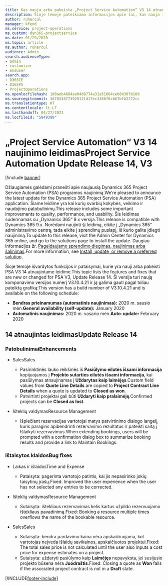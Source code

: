 ```yaml
---
title: Kas nauja arba pakeista „Project Service Automation“ V3 14 atnaujintame leidime
description: Šioje temoje pateikiama informacijos apie tai, kas nauja ir pakeista „Project Service Automation“ 14 atnaujintame leidime V3.
author: ruhercul
manager: kfend
ms.service: project-operations
ms.custom: dyn365-projectservice
ms.date: 01/29/2020
ms.topic: article
ms.author: ruhercul
audience: Admin
search.audienceType:
- admin
- customizer
- enduser
search.app:
- D365CE
- D365PS
- ProjectOperations
ms.openlocfilehash: 1d0aeb4684ae04d8774a31a51664ceb84307b10d
ms.sourcegitcommit: 3d78338773929121d17ec3386f6cb67bfb2272cc
ms.translationtype: HT
ms.contentlocale: lt-LT
ms.lasthandoff: 04/27/2021
ms.locfileid: "5949399"
---
```

# <a name="project-service-automation-update-release-14-v3"></a><span data-ttu-id="4012a-103">„Project Service Automation“ V3 14 naujinimo leidimas</span><span class="sxs-lookup"><span data-stu-id="4012a-103">Project Service Automation Update Release 14, V3</span></span>

[!include [banner](../includes/psa-now-project-operations.md)]

<span data-ttu-id="4012a-104">Džiaugiamės galėdami pranešti apie naujausią Dynamics 365 Project Service Automation (PSA) programos naujinimą.</span><span class="sxs-lookup"><span data-stu-id="4012a-104">We’re pleased to announce the latest update for the Dynamics 365 Project Service Automation (PSA) application.</span></span> <span data-ttu-id="4012a-105">Šiame leidime yra kai kurių svarbių kokybės, veikimo ir naudojimo patobulinimų.</span><span class="sxs-lookup"><span data-stu-id="4012a-105">This release includes some important improvements to quality, performance, and usability.</span></span> <span data-ttu-id="4012a-106">Šis leidimas suderinamas su „Dynamics 365“ 9.x versija.</span><span class="sxs-lookup"><span data-stu-id="4012a-106">This release is compatible with Dynamics 365 9.x.</span></span> <span data-ttu-id="4012a-107">Norėdami naujinti šį leidimą, eikite į „Dynamics 365“ administravimo centrą, tada eikite į sprendimų puslapį, iš kurio galite įdiegti naujinimą.</span><span class="sxs-lookup"><span data-stu-id="4012a-107">To update to this release, visit the Admin Center for Dynamics 365 online, and go to the solutions page to install the update.</span></span> <span data-ttu-id="4012a-108">Daugiau informacijos žr. [Pageidaujamo sprendimo diegimas, naujinimas arba šalinimas](/power-platform/admin/install-remove-preferred-solution).</span><span class="sxs-lookup"><span data-stu-id="4012a-108">For more information, see [Install, update, or remove a preferred solution](/power-platform/admin/install-remove-preferred-solution).</span></span>

<span data-ttu-id="4012a-109">Šioje temoje išvardytos funkcijos ir pataisymai, kurie yra nauji arba pakeisti PSA V3 14 atnaujintame leidime.</span><span class="sxs-lookup"><span data-stu-id="4012a-109">This topic lists the features and fixes that are new or changed for PSA V3, Update Release 14.</span></span> <span data-ttu-id="4012a-110">Ši versija turi naują komponavimo versijos numerį V3.10.4.21 ir ją galima gauti pagal toliau pateiktą grafiką:</span><span class="sxs-lookup"><span data-stu-id="4012a-110">This version has a build number of V3.10.4.21 and is available on the following schedule:</span></span>

- <span data-ttu-id="4012a-111">**Bendras prieinamumas (automatinis naujinimas):** 2020 m. sausio mėn.</span><span class="sxs-lookup"><span data-stu-id="4012a-111">**General availability (self-update):** January 2020</span></span>
- <span data-ttu-id="4012a-112">**Automatinis naujinimas:** 2020 m. vasario mėn.</span><span class="sxs-lookup"><span data-stu-id="4012a-112">**Auto-update:** February 2020</span></span>

## <a name="update-release-14"></a><span data-ttu-id="4012a-113">14 atnaujintas leidimas</span><span class="sxs-lookup"><span data-stu-id="4012a-113">Update Release 14</span></span>

### <a name="enhancements"></a><span data-ttu-id="4012a-114">Patobulinimai</span><span class="sxs-lookup"><span data-stu-id="4012a-114">Enhancements</span></span>

- <span data-ttu-id="4012a-115">Sales</span><span class="sxs-lookup"><span data-stu-id="4012a-115">Sales</span></span>

     - <span data-ttu-id="4012a-116">Pasirinktinės lauko reikšmės iš **Pasiūlymo eilutės išsami informacija** kopijuojamos į **Projekto sutarties eilutės išsami informacija**, kai pasiūlymas atnaujinamas į **Uždarytas kaip laimėjęs**.</span><span class="sxs-lookup"><span data-stu-id="4012a-116">Custom field values from **Quote Line Details** are copied to **Project Contract Line Details** when a quote is updated to **Closed as won**.</span></span>
     - <span data-ttu-id="4012a-117">Patvirtinti projektai gali būti **Uždaryti kaip pralaimėję**.</span><span class="sxs-lookup"><span data-stu-id="4012a-117">Confirmed projects can be **Closed as lost**.</span></span>

- <span data-ttu-id="4012a-118">Išteklių valdymas</span><span class="sxs-lookup"><span data-stu-id="4012a-118">Resource Management</span></span>

     - <span data-ttu-id="4012a-119">Išplečiant rezervacijas vartotojai matys patvirtinimo dialogo langelį, kuris paragins apibendrinti rezervavimo rezultatus ir pateikti saitą į Išlaikyti rezervavimus.</span><span class="sxs-lookup"><span data-stu-id="4012a-119">When extending bookings, users will be prompted with a confirmation dialog box to summarize booking results and provide a link to Maintain Bookings.</span></span>


### <a name="bug-fixes"></a><span data-ttu-id="4012a-120">Ištaisytos klaidos</span><span class="sxs-lookup"><span data-stu-id="4012a-120">Bug fixes</span></span>

- <span data-ttu-id="4012a-121">Laikas ir išlaidos</span><span class="sxs-lookup"><span data-stu-id="4012a-121">Time and Expense</span></span>

     - <span data-ttu-id="4012a-122">Pataisyta: pagerinta vartotojo patirtis, kai jis nepasirinko jokių taisytinų įrašų.</span><span class="sxs-lookup"><span data-stu-id="4012a-122">Fixed: Improved the user experience when the user has not selected any entries to be corrected.</span></span>

- <span data-ttu-id="4012a-123">Išteklių valdymas</span><span class="sxs-lookup"><span data-stu-id="4012a-123">Resource Management</span></span>

     - <span data-ttu-id="4012a-124">Sutaisyta: ištekliaus rezervavimas kelis kartus užpildo rezervuojamo ištekliaus pavadinimą.</span><span class="sxs-lookup"><span data-stu-id="4012a-124">Fixed: Booking a resource multiple times overflows the name of the bookable resource.</span></span>

- <span data-ttu-id="4012a-125">Sales</span><span class="sxs-lookup"><span data-stu-id="4012a-125">Sales</span></span>

     - <span data-ttu-id="4012a-126">Sutaisyta: bendra pardavimo kaina nėra apskaičiuojama, kol vartotojas neįveda išlaidų savikainos, apskaičiuotos projektui.</span><span class="sxs-lookup"><span data-stu-id="4012a-126">Fixed: The total sales price is not calculated until the user also inputs a cost price for expense estimates on a project.</span></span>
     - <span data-ttu-id="4012a-127">Sutaisyta: uždaryti pasiūlymo kaip **Laimėjęs** nepavyksta, jei susijusio projekto būsena nėra **Juodraštis**.</span><span class="sxs-lookup"><span data-stu-id="4012a-127">Fixed: Closing a quote as **Won** fails if the associated project contract is not in a **Draft** state.</span></span>



[!INCLUDE[footer-include](../includes/footer-banner.md)]